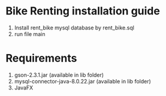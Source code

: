 # Bike Renting installation guide 

1. Install rent_bike mysql database by rent_bike.sql
2. run file main

# Requirements 

1. gson-2.3.1.jar (available in lib folder)
2. mysql-connector-java-8.0.22.jar (available in lib folder)
3. JavaFX